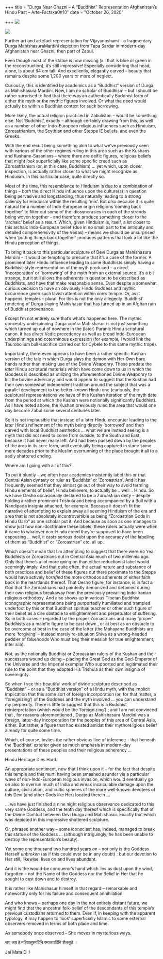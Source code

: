 +++
title = "Durga Near Ghazni – A “Buddhist” Representation Afghanistan’s Hindu Past – Arte-Factsxa0#10"
date = "October 26, 2020"

+++
![](https://aryaakasha.files.wordpress.com/2020/10/b_mnaor-3653-ts-1145_0.jpg?w=789)

![](https://aryaakasha.files.wordpress.com/2020/10/c_durga-reconstruction_neu_geschn_0.png?w=556)

Further art and artefact representation for Vijayadashami – a
fragmentary Durga MahishasuraMardini depiction from Tapa Sardar in
modern-day Afghanistan near Ghazni; then part of Zabul.

Even though most of the statue is now missing (all that is blue or green
in the reconstruction), it’s still impressive! Especially considering
that head, alone, is about 64 cm tall. And excellently, elegantly carved
– beauty that remains despite some 1,200 years or more of neglect.

Curiously, this is identified by academics as a “Buddhist” version of
Durga as Mahishasura Mardini. Now, I am no scholar of Buddhism – but I
should be rather surprised to find that there was an authentically
Buddhist form of either the myth or the mythic figures involved. Or what
the need would actually be within a Buddhist context for such borrowing.

More likely, the actual religion practiced in Zabulistan – would be
something else. Not ‘Buddhist’, exactly – although certainly drawing
from this, as well as a number of other Indo-European religious
influences such as Hinduism, Zoroastrianism, the Scythian and other
Steppe IE beliefs, and even the Greeks.

With the end result being something akin to what we’ve previously seen
with various of the other regimes ruling in this area such as the
Kushans and Kushano-Sasanians – where there are deific figures,
religious beliefs that might *look* superficially like some specific
creed such as Zoroastrianism (or, in this case, Buddhism) … yet which,
upon closer inspection, is actually rather closer to what we might
recognize as Hinduism. In this particular case, quite directly so.

Most of the time, this resemblance to Hinduism is due to a combination
of things – *both* the direct Hindu influence upon the culture(s) in
question being pervasive and longstanding, thus naturally leading to a
strong saliency for Hinduism within the resulting ‘mix’. But *also*
because it is quite natural for a number of Indo-European origin
religions ‘coming back together’ to filter out some of the
idiosyncrasies in each of the strands being woven together – and
therefore produce something closer to the ‘archaic’ belief as a result.
Which, given Hinduism is, itself, a lot closer to this archaic
Indo-European belief (due in no small part to the antiquity and detailed
comprehensivity of the Vedas) – means we should be unsurprised when
‘putting things back together’ produces patterns that look a lot like
the Hindu perception of things.

To bring it back to this particular sculpture of Devi Durga as
Mahishasura Mardini – it would be tempting to presume that it’s a case
of the former. A prominent later Hindu influence leading to some
Buddhists simply having a Buddhist-style representation of the myth
produced – a direct ‘incorporation’ or ‘borrowing’ of the myth from an
external source. It’s a bit strange, but it still allows the adherents
in question to be described as Buddhists, and have that make reasonable
sense. Even despite a somewhat curious decision to have an obviously
Hindu Goddess and mythic occurrence given such lavish attention within
one’s temple. Or, as it happens, temples – plural. For this is not the
only allegedly ‘Buddhist’ rendering of Durga slaying Mahishasur that has
turned up in an Afghan ruin of Buddhist provenance.

Except I’m not entirely sure that’s what’s happened here. The mythic
conceptry underpinning Durga contra Mahishasur is not just something
which turned up out of nowhere in the (later) Puranic Hindu scriptural
canon. It has *direct* Vedic precedency as well as broad Indo-European
underpinnings and coterminous expression (for example, I would link the
Taurobolium bull-sacrifice carried out for Cybele to this same mythic
trope).

Importantly, there even appears to have been a rather specific Kushan
version of the tale in which Durga slays the demon with Her Own bare
hands rather than making use of the Divine Weaponry. These predate the
*later* Hindu scriptural materials which have come down to us in which
the Goddess is described as utilizing the aforementioned Divine Weaponry
to kill the bovine adversary; and would appear to suggest that the
Kushan had their own somewhat independent tradition around the subject
that was a parallel development to the better-known Hindu one
(curiously, the sculptural representations we have of this Kushan
iteration of the myth date from the period at which the Kushan were
notionally significantly Buddhist). As I have noted above, the Kushan
previously ruled the area that would one day become Zabul some several
centuries later.

So it is not implausible that instead of a later Hindu encounter leading
to the later Hindu refinement of the myth being directly ‘borrowed’ and
then carved with local Buddhist aesthetics … what we are instead seeing
is a myth that did not need to come from outside, to the South and East,
because it had never really left. And had been passed down by the
peoples of the area in its core form, until eventually being captured in
stone some mere decades prior to the Muslim overrunning of the place
brought it all to a sadly shattered ending.

Where am I going with all of this?

To put it bluntly – we often hear academics insistently label this or
that Central Asian dynasty or ruler as ‘Buddhist’ or ‘Zoroastrian’. And
it has frequently seemed that they almost go out of their way to avoid
terming Hindu elements of belief, Hindu believers, to actually be ..
well .. Hindu. So we have Oesho occasionally declared to be a
Zoroastrian deity – despite holding a rather prominent Trishula and
being accompanied by a Bull with a Nandipada insignia attached, for
example. Because it doesn’t fit the narrative of attempting to explain
away all seeming Hinduism of the era and area that is not absolutely
incontrovertible as being “Zoroastrian Gods in Hindu Garb” as one
scholar put it. And because as soon as one manages to show just how
non-doctrinaire these labels, these rulers actually were when it came to
whatever non-Hindu creed they’re supposed to have been espousing … well,
it casts serious doubt upon the accuracy of the labelling of them as
“Buddhist” or “Zoroastrian” etc. all up.

Which doesn’t mean that I’m attempting to suggest that there were no
‘real’ Buddhists or Zoroastrians out in Central Asia much of two
millennia ago. Only that there’s a lot more going on than either
reductionist label would seemingly imply. And that quite often, the
actual nature and substance of both practices and belief of these
figures out there proximate to the Steppe would have actively
*horrified* the more orthodox adherents of either faith back in the
heartlands thereof. That Oesho figure, for instance, is in fact a God
that the Zoroastrians had pointedly demonized and defamed during their
own religious breakaway from the previously prevailing Indo-Iranian
religious orthodoxy. And also shows up in various Tibetan Buddhist
iconographic representations being purportedly humiliated and trampled
underfoot by this or that Buddhist spiritual teacher or other such
figure of their belief as a dire obstacle to enlightenment and
perpetuator of suffering. So in both cases – regarded by the proper
Zoroastrians and many ‘proper’ Buddhists as a malefic figure to be cast
down , or at best as an obstacle to be overcome at best in the case of
the latter (the Mahayana Buddhists are more ‘forgiving’ – instead merely
re-situation Shiva as a wrong-headed peddler of falsehoods Who must beg
their messiah for true enlightenment, inter alia).

Not, as the notionally Buddhist or Zoroastrian rulers of the Kushan and
their successors wound up doing – placing the Great God as the
God-Emperor of the Universe and the Imperial exemplar Who supported and
legitimated their rule to the point that they adopted His Trishula as
their own insignia of sovereignty.

So when I see this beautiful work of divine sculpture described as
“Buddhist” – or as a “Buddhist version” of a Hindu myth, with the
implicit implication that this some sort of foreign incorporation (or,
for that matter, a ‘foreignizing’) of the Goddess and the myth involved
… you can understand my perplexity. There is little to suggest that this
is a Buddhist reinterpretation (which would be the ‘foreignizing’) ; and
I am not convinced that , for reasons aforementioned , Durga as
Mahishasura Mardini was a foreign, latter-day incorporation for the
peoples of this area of Central Asia, either. But rather, a figure that
had existed amidst their mythoreligious belief already for quite some
time.

Which, of course, invites the rather obvious line of inference – that
beneath the ‘Buddhist’ exterior given so much emphasis in modern-day
presentations of these peoples and their religious adherency …

Hindu Heritage Dies Hard.

An appropriate sentiment, now that I think upon it – for the fact that
despite this temple and this murti having been smashed asunder via a
particular wave of non-Indo-European religious invasion, which would
eventually go on also to overrun much of India and wreak incalculable
damage upon the culture, civilization, and cultic spheres of the more
well-known devotees of this Devi (and other Gods like Her) located
therein …

… we have just finished a nine night religious observance dedicated to
this very same Goddess, and the tenth day thereof which is specifically
that of the Divine Combat between Devi Durga and Mahishasur. Exactly
that which was depicted in this impressive shattered sculpture.

Or, phrased another way – some iconoclast has, indeed, managed to break
this statue of the Goddess … (although intriguingly, he has been unable
to destroy the representation’s beauty).

Yet some one thousand two hundred years on – not only is the Goddess
Herself *unbroken* (as if this could ever be in any doubt) : but our
devotion to Her still, likewise, lives on and lives abundant.

And it is the would-be conqueror’s hand which lies as dust upon the
wind, forgotten – not the Name of the Goddess nor the Belief in Her that
he sought to cast down and to destroy.

It is rather like Mahishasur himself in that regard – remarkable and
noteworthy only for his failure and consequent annihilation.

And who knows – perhaps one day in the not entirely distant future, we
might find that the ancestral folk-belief of the descendants of this
temple’s previous custodians returned to them. Even if, in keeping with
the apparent typology, it may happen to ‘look’ superficially Islamic to
some external observers removed in terms of both place and time.

As somebody once observed – She moves in mysterious ways.

जय जय हे महिषासुरमर्दिनि रम्यकपर्दिनि शैलसुते ॥

Jai Mata Di !
